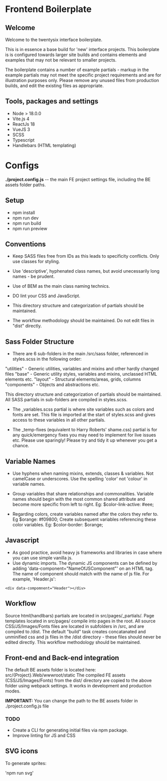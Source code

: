 # Frontend Boilerplate

## Welcome

Welcome to the twentysix interface boilerplate.

This is in essence a base build for 'new' interface projects.
This boilerplate is is configured towards larger site builds and contains elements and examples that may not be relevant to smaller projects.

The boilerplate contains a number of example partials - markup in the example partials may not meet the specific project requirements and are for illustration purposes only. Please remove any unused files from production builds, and edit the existing files as appropriate.

## Tools, packages and settings

- Node > 18.0.0  
- Vite.js 4
- ReactJs 18
- VueJS 3
- SCSS
- Typescript
- Handlebars (HTML templating)

# Configs

**./project.config.js**  -- the main FE project settings file, including the BE assets folder paths.

## Setup

- npm install
- npm run dev
- npm run build
- npm run preview

## Conventions

- Keep SASS files free from IDs as this leads to specificity conflicts. Only use classes for styling.

- Use 'descriptive', hyphenated class names, but avoid unecessarily long names - be prudent.

- Use of BEM as the main class naming technics.

- DO lint your CSS and JavaScript.

- This directory structure and categorization of partials should be maintained.

- The workflow methodology should be maintained. Do not edit files in "dist" directly.


## Sass Folder Structure

- There are 6 sub-folders in the main /src/sass folder, referenced in styles.scss in the following order:

"utilities" - Generic utilities, variables and mixins and other hardly changed files
"base" - Generic utility styles, variables and mixins, unclassed HTML elements etc.
"layout" - Structural elements/areas, grids, columns
"components" - Objects and abstractions etc.

This directory structure and categorization of partials should be maintained.
All SASS partials in sub-folders are compiled in styles.scss.

- The \_variables.scss partial is where site variables such as colors and fonts are set.
  This file is imported at the start of styles.scss and gives access to these variables in all other partials.

- The \_temp-fixes (equivalent to Harry Roberts' shame.css) partial is for any quick/emergency fixes you may need to implement for live issues etc.
  Please use sparingly! Please try and tidy it up whenever you get a chance.

## Variable Names

- Use hyphens when naming mixins, extends, classes & variables. Not camelCase or underscores.
  Use the spelling 'color' not 'colour' in variable names.

- Group variables that share relationships and commonalities. Variable names should begin with the most common shared attribute
  and become more specific from left to right. Eg: \$color-link-active: #eee;

- Regarding colors, create variables named after the colors they refer to. Eg $orange: #f09800;
  Create subsequent variables referencing these color variables. Eg: $color-border: \$orange;

## Javascript

- As good practice, avoid heavy js frameworks and libraries in case where you can use simple vanilla js. 
- Use dynamic imports. The dynamic JS components can be defined by adding 'data-component="NameOfJSComponent"' on an HTML tag. The name of component should match with the name of js file. For example, 'Header.js': 

```<div data-compomnent="Header"></div>```

## Workflow

Source html(handlbars) partials are located in src/pages/_partials/. Page templates located in src/pages/ compile into pages in the root.
All source CSS/JS/Images/Fonts files are located in subfolders in /src, and are compiled to /dist.
The default "build" task creates concatanated and unminified css and js files in the /dist directory - these files should never be edited directly.
This workflow methodology should be maintained.

## Front-end and Back-end integration

The default BE assets folder is located here: src/{Project}.Web/wwwroot/static
The compiled FE assets (CSS/JS/Images/Fonts) from the dist/ directory are copied to the above folder using webpack settings. It works in development and production modes.

**IMPORTANT:** You can change the path to the BE assets folder in ./project.config.js file

### TODO
- Create a CLI for generating initial files via npm package.
- Improve linting for JS and CSS


## SVG icons

To generate sprites:

'npm run svg'